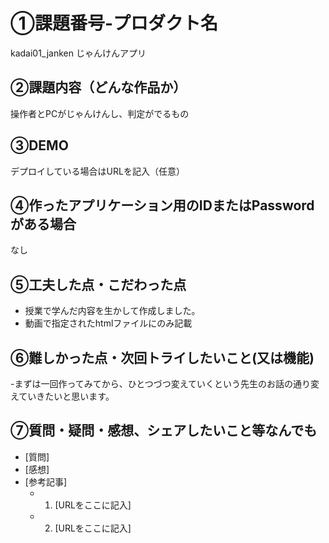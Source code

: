 # ①課題番号-プロダクト名
kadai01_janken
じゃんけんアプリ

## ②課題内容（どんな作品か）
操作者とPCがじゃんけんし、判定がでるもの

## ③DEMO

デプロイしている場合はURLを記入（任意）

## ④作ったアプリケーション用のIDまたはPasswordがある場合

なし

## ⑤工夫した点・こだわった点

- 授業で学んだ内容を生かして作成しました。
- 動画で指定されたhtmlファイルにのみ記載

## ⑥難しかった点・次回トライしたいこと(又は機能)

-まずは一回作ってみてから、ひとつづつ変えていくという先生のお話の通り変えていきたいと思います。

## ⑦質問・疑問・感想、シェアしたいこと等なんでも

- [質問]
- [感想]
- [参考記事]
  - 1. [URLをここに記入]
  - 2. [URLをここに記入]